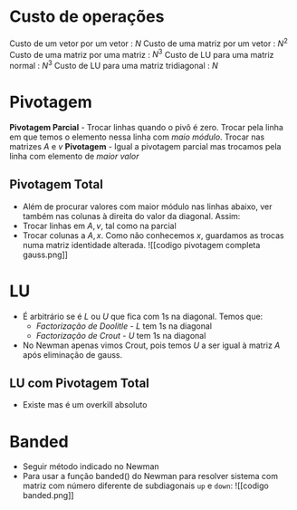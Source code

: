 # Custo de operações
Custo de um vetor por um vetor : $N$
Custo de uma matriz por um vetor : $N^2$
Custo de uma matriz por uma matriz : $N^3$
Custo de LU para uma matriz normal : $N^3$
Custo de LU para uma matriz tridiagonal : $N$

# Pivotagem
**Pivotagem Parcial** - Trocar linhas quando o pivô é zero. Trocar pela linha em que temos o elemento nessa linha com *maio módulo*. Trocar nas matrizes $A$ e $v$
**Pivotagem** - Igual a pivotagem parcial mas trocamos pela linha com elemento de *maior valor*

## Pivotagem Total
- Além de procurar valores com maior módulo nas linhas abaixo, ver também nas colunas à direita do valor da diagonal. Assim:
- Trocar linhas em $A,v$, tal como na parcial
- Trocar colunas a $A,x$. Como não conhecemos $x$, guardamos as trocas numa matriz identidade alterada. 
![[codigo pivotagem completa gauss.png]]

# LU
- É arbitrário se é $L$ ou $U$ que fica com $1$s na diagonal. Temos que:
    - *Factorização de Doolitle* - $L$ tem 1s na diagonal
    - *Factorização de Crout* - $U$ tem 1s na diagonal
- No Newman apenas vimos Crout, pois temos $U$ a ser igual à matriz $A$ após eliminação de gauss.

## LU com Pivotagem Total
- Existe mas é um overkill absoluto

# Banded
- Seguir método indicado no Newman
- Para usar a função banded() do Newman para resolver sistema com matriz com número diferente de subdiagonais `up` e `down`:
![[codigo banded.png]]

